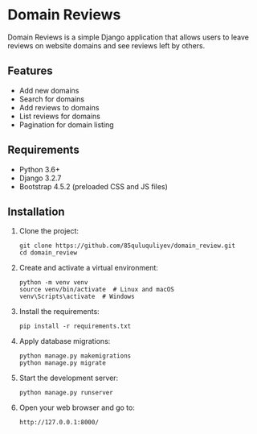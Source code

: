 # Domain Reviews

Domain Reviews is a simple Django application that allows users to leave reviews on website domains and see reviews left by others.

## Features

- Add new domains
- Search for domains
- Add reviews to domains
- List reviews for domains
- Pagination for domain listing

## Requirements

- Python 3.6+
- Django 3.2.7
- Bootstrap 4.5.2 (preloaded CSS and JS files)

## Installation

1. Clone the project:

    ```
    git clone https://github.com/85quluquliyev/domain_review.git
    cd domain_review
    ```

2. Create and activate a virtual environment:

    ```
    python -m venv venv
    source venv/bin/activate  # Linux and macOS
    venv\Scripts\activate  # Windows
    ```

3. Install the requirements:

    ```
    pip install -r requirements.txt
    ```

4. Apply database migrations:

    ```
    python manage.py makemigrations
    python manage.py migrate
    ```

5. Start the development server:

    ```
    python manage.py runserver
    ```

6. Open your web browser and go to:

    ```
    http://127.0.0.1:8000/
    ```
